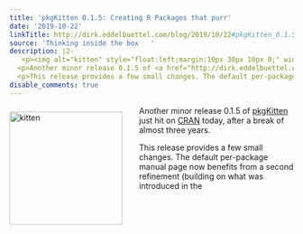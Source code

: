 ```yaml
---
title: 'pkgKitten 0.1.5: Creating R Packages that purr'
date: '2019-10-22'
linkTitle: http://dirk.eddelbuettel.com/blog/2019/10/22#pkgKitten_0.1.5
source: 'Thinking inside the box   '
description: |2-
   <p><img alt="kitten" style="float:left;margin:10px 30px 10px 0;" width="200" src="http://2.bp.blogspot.com/-rUsj-zdsAls/UY81UzuYHsI/AAAAAAAAAJA/QMiiNxYuvdI/s1600/burmilla-kitten.png"/></p>
  <p>Another minor release 0.1.5 of <a href="http://dirk.eddelbuettel.com/code/pkgkitten.html">pkgKitten</a> just hit on <a href="http://cran.r-project.org">CRAN</a> today, after a break of almost three years.</p>
  <p>This release provides a few small changes. The default per-package manual page now benefits from a second refinement (building on what was introduced in the <a href="http://dirk.eddelbuettel.com/ ...
disable_comments: true
---
```

 <p><img alt="kitten" style="float:left;margin:10px 30px 10px 0;" width="200" src="http://2.bp.blogspot.com/-rUsj-zdsAls/UY81UzuYHsI/AAAAAAAAAJA/QMiiNxYuvdI/s1600/burmilla-kitten.png"/></p>
<p>Another minor release 0.1.5 of <a href="http://dirk.eddelbuettel.com/code/pkgkitten.html">pkgKitten</a> just hit on <a href="http://cran.r-project.org">CRAN</a> today, after a break of almost three years.</p>
<p>This release provides a few small changes. The default per-package manual page now benefits from a second refinement (building on what was introduced in the <a href="http://dirk.eddelbuettel.com/ ...